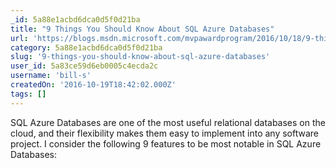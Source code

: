 ```yaml
---
_id: 5a88e1acbd6dca0d5f0d21ba
title: "9 Things You Should Know About SQL Azure Databases"
url: 'https://blogs.msdn.microsoft.com/mvpawardprogram/2016/10/18/9-things-you-should-know-about-sql-azure-databases/'
category: 5a88e1acbd6dca0d5f0d21ba
slug: '9-things-you-should-know-about-sql-azure-databases'
user_id: 5a83ce59d6eb0005c4ecda2c
username: 'bill-s'
createdOn: '2016-10-19T18:42:02.000Z'
tags: []
---
```


SQL Azure Databases are one of the most useful relational databases on the cloud, and their flexibility makes them easy to implement into any software project. I consider the following 9 features to be most notable in SQL Azure Databases:
